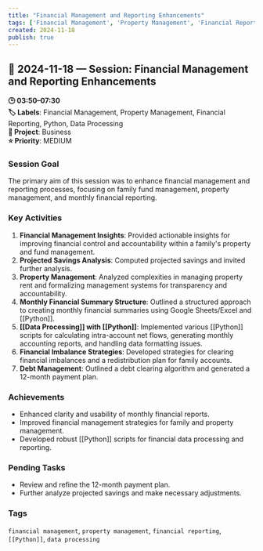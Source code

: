 ```yaml
---
title: "Financial Management and Reporting Enhancements"
tags: ['Financial Management', 'Property Management', 'Financial Reporting', 'Python', 'Data Processing']
created: 2024-11-18
publish: true
---
```


## 📅 2024-11-18 — Session: Financial Management and Reporting Enhancements

**🕒 03:50–07:30**  
**🏷️ Labels**: Financial Management, Property Management, Financial Reporting, Python, Data Processing  
**📂 Project**: Business  
**⭐ Priority**: MEDIUM  


### Session Goal
The primary aim of this session was to enhance financial management and reporting processes, focusing on family fund management, property management, and monthly financial reporting.

### Key Activities
1. **Financial Management Insights**: Provided actionable insights for improving financial control and accountability within a family's property and fund management.
2. **Projected Savings Analysis**: Computed projected savings and invited further analysis.
3. **Property Management**: Analyzed complexities in managing property rent and formalizing management systems for transparency and accountability.
4. **Monthly Financial Summary Structure**: Outlined a structured approach to creating monthly financial summaries using Google Sheets/Excel and [[Python]].
5. **[[Data Processing]] with [[Python]]**: Implemented various [[Python]] scripts for calculating intra-account net flows, generating monthly accounting reports, and handling data formatting issues.
6. **Financial Imbalance Strategies**: Developed strategies for clearing financial imbalances and a redistribution plan for family accounts.
7. **Debt Management**: Outlined a debt clearing algorithm and generated a 12-month payment plan.

### Achievements
- Enhanced clarity and usability of monthly financial reports.
- Improved financial management strategies for family and property management.
- Developed robust [[Python]] scripts for financial data processing and reporting.

### Pending Tasks
- Review and refine the 12-month payment plan.
- Further analyze projected savings and make necessary adjustments.

### Tags
`financial management`, `property management`, `financial reporting`, `[[Python]]`, `data processing`
